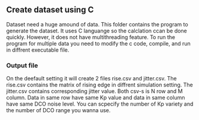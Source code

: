 ## Create dataset using C
Dataset need a huge amound of data. This folder contains the program to generate the dataset. It uses C languange so the calclation ccan be done quickly. However, it does not have multithreading feature. To run the program for multiple data you need to modify the c code, compile, and run in diffrent executable file.

### Output file
On the deefault setting it will create 2 files rise.csv and jitter.csv. The rise.csv contains the matrix of rising edge in diffrent simulation setting. The jitter.csv contains corresponding jitter value. Both csv-s is N row and M column. Data in same row have same Kp value and data in same column have same DCO noise level. You can scpecify the number of Kp variety and the number of DCO range you wanna use. 